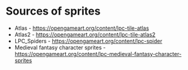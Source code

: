 # Sources of sprites 

* Atlas - <https://opengameart.org/content/lpc-tile-atlas>
* Atlas2 - <https://opengameart.org/content/lpc-tile-atlas2>
* LPC_Spiders - <https://opengameart.org/content/lpc-spider>
* Medieval fantasy character sprites - https://opengameart.org/content/lpc-medieval-fantasy-character-sprites

